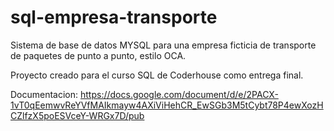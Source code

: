 # sql-empresa-transporte

Sistema de base de datos MYSQL para una empresa ficticia de transporte de paquetes de punto a punto, estilo OCA.

Proyecto creado para el curso SQL de Coderhouse como entrega final.

Documentacion: https://docs.google.com/document/d/e/2PACX-1vT0qEemwvReYVfMAIkmayw4AXiViHehCR_EwSGb3M5tCybt78P4ewXozHCZlfzX5poESVceY-WRGx7D/pub